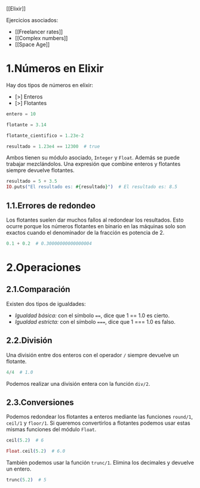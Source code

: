 [[Elixir]]

Ejercicios asociados:
+ [[Freelancer rates]]
+ [[Complex numbers]]
+ [[Space Age]]

# 1.Números en Elixir
Hay dos tipos de números en elixir:
+ [>] Enteros
+ [>] Flotantes

```elixir
entero = 10

flotante = 3.14

flotante_cientifico = 1.23e-2

resultado = 1.23e4 == 12300  # true
```

Ambos tienen su módulo asociado, `Integer` y `Float`. Además se puede trabajar mezclándolos. Una expresión que combine enteros y flotantes siempre devuelve flotantes.

```elixir
resultado = 5 + 3.5
IO.puts("El resultado es: #{resultado}")  # El resultado es: 8.5
```

## 1.1.Errores de redondeo
Los flotantes suelen dar muchos fallos al redondear los resultados. Esto ocurre porque los números flotantes en binario en las máquinas solo son exactos cuando el denominador de la fracción es potencia de 2.

```elixir
0.1 + 0.2  # 0.30000000000000004
```

# 2.Operaciones
## 2.1.Comparación
Existen dos tipos de igualdades:
+ *Igualdad básica:* con el símbolo `==`, dice que 1 == 1.0 es cierto.
+ *Igualdad estricta:* con el símbolo `===`, dice que 1 === 1.0 es falso.

## 2.2.División
Una división entre dos enteros con el operador `/` siempre devuelve un flotante.

```elixir
4/4  # 1.0
```

Podemos realizar una división entera con la función `div/2`.

## 2.3.Conversiones
Podemos redondear los flotantes a enteros mediante las funciones `round/1`, `ceil/1` y `floor/1`. Si queremos convertirlos a flotantes podemos usar estas mismas funciones del módulo `Float`.

```elixir
ceil(5.2)  # 6

Float.ceil(5.2)  # 6.0
```

También podemos usar la función `trunc/1`. Elimina los decimales y devuelve un entero.

```elixir
trunc(5.2)  # 5
```
